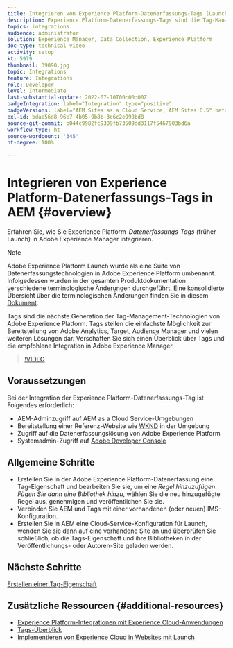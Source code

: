 ```yaml
---
title: Integrieren von Experience Platform-Datenerfassungs-Tags (Launch) in AEM
description: Experience Platform-Datenerfassungs-Tags sind die Tag-Management-Plattform der nächsten Generation von Adobe und die beste Methode zur Implementierung von Adobe Analytics, Target, Audience Manager und vielen weiteren Lösungen. Verschaffen Sie sich einen Überblick über Tags (früher Launch) und die empfohlene Integration in Adobe Experience Manager.
topics: integrations
audience: administrator
solution: Experience Manager, Data Collection, Experience Platform
doc-type: technical video
activity: setup
kt: 5979
thumbnail: 39090.jpg
topic: Integrations
feature: Integrations
role: Developer
level: Intermediate
last-substantial-update: 2022-07-10T00:00:00Z
badgeIntegration: label="Integration" type="positive"
badgeVersions: label="AEM Sites as a Cloud Service, AEM Sites 6.5" before-title="false"
exl-id: bdae56d8-96e7-4b05-9b8b-3c6c2e998bd8
source-git-commit: b044c9982fc9309fb73509dd3117f5467903bd6a
workflow-type: ht
source-wordcount: '345'
ht-degree: 100%

---
```


# Integrieren von Experience Platform-Datenerfassungs-Tags in AEM {#overview}

Erfahren Sie, wie Sie Experience Platform-_Datenerfassungs-Tags_ (früher Launch) in Adobe Experience Manager integrieren.

>[!NOTE]
>
>Adobe Experience Platform Launch wurde als eine Suite von Datenerfassungstechnologien in Adobe Experience Platform umbenannt. Infolgedessen wurden in der gesamten Produktdokumentation verschiedene terminologische Änderungen durchgeführt. Eine konsolidierte Übersicht über die terminologischen Änderungen finden Sie in diesem [Dokument](https://experienceleague.adobe.com/docs/experience-platform/tags/term-updates.html?lang=de).


Tags sind die nächste Generation der Tag-Management-Technologien von Adobe Experience Platform. Tags stellen die einfachste Möglichkeit zur Bereitstellung von Adobe Analytics, Target, Audience Manager und vielen weiteren Lösungen dar. Verschaffen Sie sich einen Überblick über Tags und die empfohlene Integration in Adobe Experience Manager.

>[!VIDEO](https://video.tv.adobe.com/v/3417061?quality=12&learn=on)


## Voraussetzungen

Bei der Integration der Experience Platform-Datenerfassungs-Tag ist Folgendes erforderlich:

+ AEM-Adminzugriff auf AEM as a Cloud Service-Umgebungen
+ Bereitstellung einer Referenz-Website wie [WKND](https://github.com/adobe/aem-guides-wknd) in der Umgebung
+ Zugriff auf die Datenerfassungslösung von Adobe Experience Platform
+ Systemadmin-Zugriff auf [Adobe Developer Console](https://developer.adobe.com/developer-console/)


## Allgemeine Schritte

+ Erstellen Sie in der Adobe Experience Platform-Datenerfassung eine Tag-Eigenschaft und bearbeiten Sie sie, um eine _Regel hinzuzufügen_. _Fügen Sie dann eine Bibliothek hinzu_, wählen Sie die neu hinzugefügte Regel aus, genehmigen und veröffentlichen Sie sie.
+ Verbinden Sie AEM und Tags mit einer vorhandenen (oder neuen) IMS-Konfiguration.
+ Erstellen Sie in AEM eine Cloud-Service-Konfiguration für Launch, wenden Sie sie dann auf eine vorhandene Site an und überprüfen Sie schließlich, ob die Tags-Eigenschaft und ihre Bibliotheken in der Veröffentlichungs- oder Autoren-Site geladen werden.

## Nächste Schritte

[Erstellen einer Tag-Eigenschaft](create-tag-property.md)

## Zusätzliche Ressourcen {#additional-resources}

+ [Experience Platform-Integrationen mit Experience Cloud-Anwendungen](https://experienceleague.adobe.com/docs/platform-learn/tutorials/intro-to-platform/integrations-with-experience-cloud-applications.html?lang=de)
+ [Tags-Überblick](https://experienceleague.adobe.com/docs/experience-platform/tags/home.html?lang=de)
+ [Implementieren von Experience Cloud in Websites mit Launch](https://experienceleague.adobe.com/docs/platform-learn/implement-in-websites/overview.html?lang=de)
